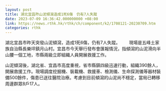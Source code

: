 ```yaml
---
layout: post
title: 湖北宜昌昨山泥傾瀉造成1死6傷　仍有7人失蹤
date: 2023-07-09 16:36:42.000000000 +08:00
link: https://news.rthk.hk/rthk/ch/component/k2/1708121-20230709.htm
categories: rthk
---
```


湖北宜昌市昨天突發山泥傾瀉，造成1死6傷，仍有7人失蹤。　
　
現場是五峰土家族自治縣長樂坪鎮月山村。宜昌市今天舉行發布會匯報情況，指傾瀉的山泥滑向半山腰一個工地，市縣兩級立即組織人員開展救援工作。

山泥傾瀉後，湖北省、宜昌市高度重視，省市縣鎮四級迅速行動，組織390餘人，開展救援工作。現場調度挖掘機、裝載機、救援車、檢測儀、生命探測儀等器材裝備500餘件，傷患已送往醫院治療。考慮到目前傾瀉的山泥尚不穩定，當局已轉移周邊群眾8戶17人。

